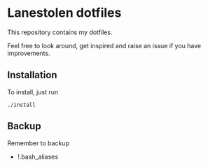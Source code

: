 # Lanestolen dotfiles
This repository contains my dotfiles.

Feel free to look around, get inspired and raise an issue if you have improvements.

## Installation
To install, just run
```
./install
```
## Backup
Remember to backup

- !.bash_aliases
